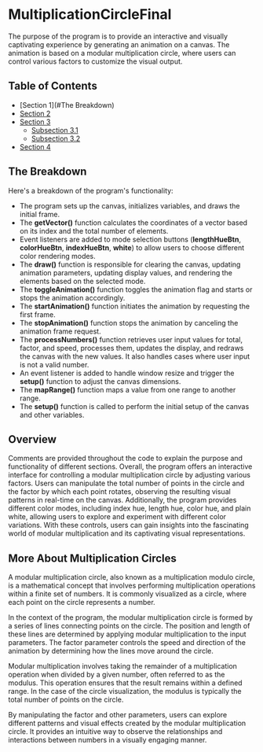 # MultiplicationCircleFinal
The purpose of the program is to provide an interactive and visually captivating experience by generating an animation on a canvas. The animation is based on a modular multiplication circle, where users can control various factors to customize the visual output.

## Table of Contents

- [Section 1](#The Breakdown)
- [Section 2](#section-2)
- [Section 3](#section-3)
  - [Subsection 3.1](#subsection-3.1)
  - [Subsection 3.2](#subsection-3.2)
- [Section 4](#section-4)

## The Breakdown
Here's a breakdown of the program's functionality:

* The program sets up the canvas, initializes variables, and draws the initial frame.
* The **getVector()** function calculates the coordinates of a vector based on its index and the total number of elements.
* Event listeners are added to mode selection buttons (**lengthHueBtn**, **colorHueBtn**, **indexHueBtn**, **white**) to allow users to choose different color rendering modes.
* The **draw()** function is responsible for clearing the canvas, updating animation parameters, updating display values, and rendering the elements based on the selected mode.
* The **toggleAnimation()** function toggles the animation flag and starts or stops the animation accordingly.
* The **startAnimation()** function initiates the animation by requesting the first frame.
* The **stopAnimation()** function stops the animation by canceling the animation frame request.
* The **processNumbers()** function retrieves user input values for total, factor, and speed, processes them, updates the display, and redraws the canvas with the new values. It also handles cases where user input is not a valid number.
* An event listener is added to handle window resize and trigger the **setup()** function to adjust the canvas dimensions.
* The **mapRange()** function maps a value from one range to another range.
* The **setup()** function is called to perform the initial setup of the canvas and other variables.

## Overview
Comments are provided throughout the code to explain the purpose and functionality of different sections.
Overall, the program offers an interactive interface for controlling a modular multiplication circle by adjusting various factors. Users can manipulate the total number of points in the circle and the factor by which each point rotates, observing the resulting visual patterns in real-time on the canvas. Additionally, the program provides different color modes, including index hue, length hue, color hue, and plain white, allowing users to explore and experiment with different color variations. With these controls, users can gain insights into the fascinating world of modular multiplication and its captivating visual representations.

## More About Multiplication Circles
A modular multiplication circle, also known as a multiplication modulo circle, is a mathematical concept that involves performing multiplication operations within a finite set of numbers. It is commonly visualized as a circle, where each point on the circle represents a number.

In the context of the program, the modular multiplication circle is formed by a series of lines connecting points on the circle. The position and length of these lines are determined by applying modular multiplication to the input parameters. The factor parameter controls the speed and direction of the animation by determining how the lines move around the circle.

Modular multiplication involves taking the remainder of a multiplication operation when divided by a given number, often referred to as the modulus. This operation ensures that the result remains within a defined range. In the case of the circle visualization, the modulus is typically the total number of points on the circle.

By manipulating the factor and other parameters, users can explore different patterns and visual effects created by the modular multiplication circle. It provides an intuitive way to observe the relationships and interactions between numbers in a visually engaging manner.
